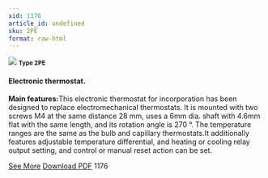 ```yaml
---
xid: 1176
article_id: undefined
sku: 2PE
format: raw-html
---
```

 <!--  <span class="tag-top">New</span> -->
 <img src="./1176/2PE.jpg" class="card-imgs mb-2">
 <small class="text-grey mb-2"><b>Type 2PE</b> </small>
 <h4>Electronic thermostat.</h4>
 <p><b>Main features:</b>This electronic thermostat for incorporation has been designed to replace electromechanical thermostats. It is mounted with two screws M4 at the same distance 28 mm, uses a 6mm dia. shaft with 4.6mm flat with the same length, and its rotation angle is 270 &#xB0;. The temperature ranges are the same as the bulb and capillary thermostats.It additionally features adjustable temperature differential, and heating or cooling relay output setting, and control or manual reset action can be set.</p>
 <div class="btns">
 <a href="../en/electronic_thermostat-2pe.html" class="btn-red">See More</a>
 <a href="../en/pdf/1-53Blind electronic thermostat-Electronic thermostat for incorporation-Type 2PE2N620130603.pdf" target="_blank" class="btn-red">Download PDF</a>
 <!-- <a href="http://www.ultimheat.com/cat1.html" target="_blank" class="access-link"> Access full catalogue <i class="fa fa-external-link" aria-hidden="true"></i> </a> -->
 <span class="number-btn">1176</span>
 </div>
 